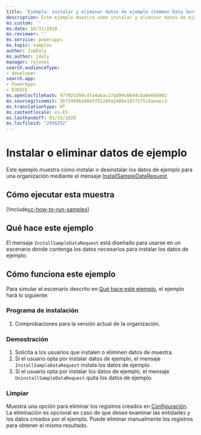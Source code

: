 ```yaml
---
title: 'Ejemplo: instalar y eliminar datos de ejemplo (Common Data Service) | Microsoft Docs'
description: Este ejemplo muestra cómo instalar y eliminar datos de ejemplo.
ms.custom: ''
ms.date: 10/31/2018
ms.reviewer: ''
ms.service: powerapps
ms.topic: samples
author: JimDaly
ms.author: jdaly
manager: ryjones
search.audienceType:
- developer
search.app:
- PowerApps
- D365CE
ms.openlocfilehash: 977025209c4fa4abac37ad99c6644cba6e846902
ms.sourcegitcommit: 3bf59896a98e5f01289a2489e185f27518aeaec3
ms.translationtype: HT
ms.contentlocale: es-ES
ms.lasthandoff: 01/15/2020
ms.locfileid: "2956352"
---
```

# <a name="install-or-remove-sample-data"></a>Instalar o eliminar datos de ejemplo

Este ejemplo muestra cómo instalar o desinstalar los datos de ejemplo para una organización mediante el mensaje [InstallSampleDataRequest](https://docs.microsoft.com/dotnet/api/microsoft.crm.sdk.messages.installsampledatarequest?view=dynamics-general-ce-9).

## <a name="how-to-run-this-sample"></a>Cómo ejecutar esta muestra

[!include[cc-how-to-run-samples](../../includes/cc-how-to-run-samples.md)]

## <a name="what-this-sample-does"></a>Qué hace este ejemplo

El mensaje `InstallSampleDataRequest` está diseñado para usarse en un escenario donde contenga los datos necesarios para instalar los datos de ejemplo.

## <a name="how-this-sample-works"></a>Cómo funciona este ejemplo

Para simular el escenario descrito en [Qué hace este ejemplo](#what-this-sample-does), el ejemplo hará lo siguiente:

### <a name="setup"></a>Programa de instalación

1. Comprobaciones para la versión actual de la organización.

### <a name="demonstrate"></a>Demostración

1. Solicita a los usuarios que instalen o eliminen datos de muestra.
2. Si el usuario opta por instalar datos de ejemplo, el mensaje `InstallSampleDataRequest` instala los datos de ejemplo.
3. Si el usuario opta por instalar los datos de ejemplo, el mensaje `UninstallSampleDataRequest` quita los datos de ejemplo.

### <a name="clean-up"></a>Limpiar

Muestra una opción para eliminar los registros creados en [Configuración](#setup). La eliminación es opcional en caso de que desee examinar las entidades y los datos creados por el ejemplo. Puede eliminar manualmente los registros para obtener el mismo resultado.